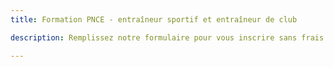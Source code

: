 ```yaml
---
title: Formation PNCE - entraîneur sportif et entraîneur de club

description: Remplissez notre formulaire pour vous inscrire sans frais à la formation offerte les 20, 21 et 22 mai 2022.

---
```


<script type="text/javascript" src="//campagnes.corsaire-chaparral.org/form/generate.js?id=114"></script>